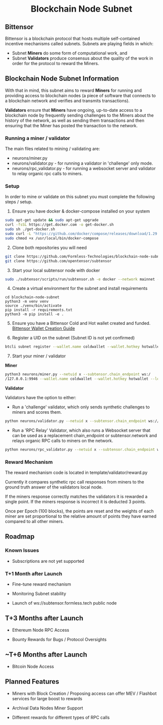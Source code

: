 <div align="center">

# **Blockchain Node Subnet**

<div align="left">

## Bittensor

Bittensor is a blockchain protocol that hosts multiple self-contained incentive mechanisms called subnets. Subnets are playing fields in which:

- Subnet **Miners** do some form of computational work, and
- Subnet **Validators** produce consensus about the quality of the work in order for the protocol to reward the Miners.

## Blockchain Node Subnet Information

With that in mind, this subnet aims to reward **Miners** for running and providing access to blockchain nodes (a piece of software that connects to a blockchain network and verifies and transmits transactions).

**Validators** ensure that **Miners** have ongoing, up-to-date access to a blockchain node by frequently sending challenges to the Miners about the history of the network, as well as sending them transactions and then ensuring that the Miner has posted the transaction to the network.


### Running a miner / validator

The main files related to mining / validating are:

- neurons/miner.py
- neurons/validator.py - for running a validator in 'challenge' only mode.
- neurons/rpc_validator.py - for running a websocket server and validator to relay organic rpc calls to miners.

### Setup

In order to mine or validate on this subnet you must complete the following steps / setup.

1. Ensure you have docker & docker-compose installed on your system

```bash
sudo apt-get update && sudo apt-get upgrade
curl -fsSL https://get.docker.com -o get-docker.sh
sudo sh ./get-docker.sh
sudo curl -L "https://github.com/docker/compose/releases/download/1.29.2/docker-compose-$(uname -s)-$(uname -m)" -o /usr/local/bin/docker-compose
sudo chmod +x /usr/local/bin/docker-compose
```

2. Clone both repositories you will need

```bash
git clone https://github.com/Formless-Technologies/blockchain-node-subnet
git clone https://github.com/opentensor/subtensor
```

3. Start your local subtensor node with docker
```bash
sudo ./subtensor/scripts/run/subtensor.sh -e docker --network mainnet --node-type lite
```

4. Create a virtual environment for the subnet and install requirements
```
cd blockchain-node-subnet
python3 -m venv venv
source ./venv/bin/activate
pip install -r requirements.txt
python3 -m pip install -e .
```

5. Ensure you have a Bittensor Cold and Hot wallet created and funded. [Bittensor Wallet Creation Guide](https://docs.bittensor.com/getting-started/wallets)

6. Register a UID on the subnet (Subnet ID is not yet confirmed)
```bash
btcli subnet register --wallet.name coldwallet --wallet.hotkey hotwallet --subtensor.network local
```

7. Start your miner / validator

**Miner**
```bash
python3 neurons/miner.py --netuid x --subtensor.chain_endpoint ws:/
/127.0.0.1:9946 --wallet.name coldwallet --wallet.hotkey hotwallet --logging.debug
```

**Validator**

Validators have the option to either:
- Run a 'challenge' validator, which only sends synthetic challenges to miners and scores them. 

```bash
python neurons/validator.py --netuid x --subtensor.chain_endpoint ws://127.0.0.1:9946 --wallet.name coldwallet --wallet.hotkey hotwallet --logging.debug
```

- Run a 'RPC Relay' Validator, which also runs a Websocket server that can be used as a replacement chain_endpoint or subtensor.network and relays organic RPC calls to miners on the network.

```bash
python neurons/rpc_validator.py --netuid x --subtensor.chain_endpoint ws://127.0.0.1:9946 --wallet.name coldwallet --wallet.hotkey hotwallet --logging.debug
```

### Reward Mechanism

The reward mechanism code is located in template/validator/reward.py

Currently it compares synthetic rpc call responses from miners to the ground truth answer of the validators local node. 

If the miners response correctly matches the validators it is rewarded a single point. If the miners response is incorrect it is deducted 3 points. 

Once per Epoch (100 blocks), the points are reset and the weights of each miner are set proportional to the relative amount of points they have earned compared to all other miners.


## Roadmap

### Known Issues

- Subscriptions are not yet supported

### T+1 Month after Launch

- Fine-tune reward mechanism

- Monitoring Subnet stability

- Launch of ws://subtensor.formless.tech public node

## T+3 Months after Launch 

- Ethereum Node RPC Access

- Bounty Rewards for Bugs / Protocol Oversights

## ~T+6 Months after Launch

- Bitcoin Node Access

## Planned Features

- Miners with Block Creation / Proposing access can offer MEV / Flashbot services for large boost to rewards

- Archival Data Nodes Miner Support

- Different rewards for different types of RPC calls